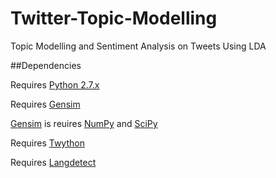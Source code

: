 # Twitter-Topic-Modelling <br />
Topic Modelling and Sentiment Analysis on Tweets Using LDA  <br />

##Dependencies

Requires [Python 2.7.x]

Requires [Gensim]

[Gensim] is reuires [NumPy] and [SciPy]

Requires [Twython]

Requires [Langdetect]





[Python 2.7.x]:https://www.python.org/downloads/
[Gensim]:https://pypi.python.org/pypi/gensim
[Numpy]:http://www.scipy.org/install.html
[SciPy]:http://www.scipy.org/install.html
[langdetect]:https://pypi.python.org/pypi/langdetect
[Twython]:https://twython.readthedocs.org/en/latest/usage/install.html
